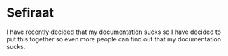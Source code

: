 # Sefiraat

I have recently decided that my documentation sucks so I have decided to put this together so even more people can find out that my documentation sucks.
